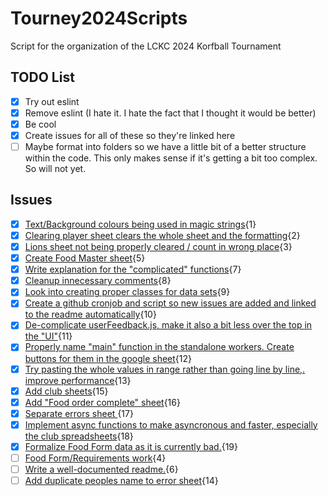 # Tourney2024Scripts
 Script for the organization of the LCKC 2024 Korfball Tournament

## TODO List

- [x] Try out eslint
- [x] Remove eslint (I hate it. I hate the fact that I thought it would be better)
- [x] Be cool
- [x] Create issues for all of these so they're linked here
- [ ] Maybe format into folders so we have a little bit of a better structure within the code. This only makes sense if it's getting a bit too complex. So will not yet.

## Issues

- [x] [Text/Background colours being used in magic strings](https://github.com/LuciooF/Tourney2024Scripts/issues/1){1} 
- [x] [Clearing player sheet clears the whole sheet and the formatting](https://github.com/LuciooF/Tourney2024Scripts/issues/2){2} 
- [x] [Lions sheet not being properly cleared / count in wrong place](https://github.com/LuciooF/Tourney2024Scripts/issues/3){3} 
- [x] [Create Food Master sheet](https://github.com/LuciooF/Tourney2024Scripts/issues/5){5} 
- [x] [Write explanation for the "complicated" functions](https://github.com/LuciooF/Tourney2024Scripts/issues/7){7} 
- [x] [Cleanup innecessary comments](https://github.com/LuciooF/Tourney2024Scripts/issues/8){8} 
- [x] [Look into creating proper classes for data sets](https://github.com/LuciooF/Tourney2024Scripts/issues/9){9} 
- [x] [Create a github cronjob and script so new issues are added and linked to the readme automatically](https://github.com/LuciooF/Tourney2024Scripts/issues/10){10} 
- [x] [De-complicate userFeedback.js, make it also a bit less over the top in the "UI"](https://github.com/LuciooF/Tourney2024Scripts/issues/11){11} 
- [x] [Properly name "main" function in the standalone workers. Create buttons for them in the google sheet](https://github.com/LuciooF/Tourney2024Scripts/issues/12){12} 
- [x] [Try pasting the whole values in range rather than going line by line,. improve performance](https://github.com/LuciooF/Tourney2024Scripts/issues/13){13} 
- [x] [Add club sheets](https://github.com/LuciooF/Tourney2024Scripts/issues/15){15} 
- [x] [Add "Food order complete" sheet](https://github.com/LuciooF/Tourney2024Scripts/issues/16){16} 
- [x] [Separate errors sheet ](https://github.com/LuciooF/Tourney2024Scripts/issues/17){17} 
- [x] [Implement async functions to make asyncronous and faster, especially the club spreadsheets](https://github.com/LuciooF/Tourney2024Scripts/issues/18){18} 
- [x] [Formalize Food Form data as it is currently bad.](https://github.com/LuciooF/Tourney2024Scripts/issues/19){19} 
- [ ] [Food Form/Requirements work](https://github.com/LuciooF/Tourney2024Scripts/issues/4){4} 
- [ ] [Write a well-documented readme.](https://github.com/LuciooF/Tourney2024Scripts/issues/6){6} 
- [ ] [Add duplicate peoples name to error sheet](https://github.com/LuciooF/Tourney2024Scripts/issues/14){14} 
